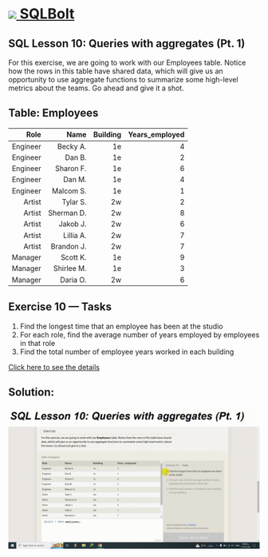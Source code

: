 # [<img src="https://sqlbolt.com/cs/images/favicon.png"/> SQLBolt](https://sqlbolt.com/)

## SQL Lesson 10: Queries with aggregates (Pt. 1)
For this exercise, we are going to work with our Employees table. Notice how the rows in this table have shared data, which will give us an opportunity to use aggregate functions to summarize some high-level metrics about the teams. Go ahead and give it a shot.

## Table: Employees

Role|Name|Building|Years_employed
-:|-:|-:|-:|
Engineer|Becky A.|1e|4
Engineer|Dan B.|1e|2
Engineer|Sharon F.|1e|6
Engineer|Dan M.|1e|4
Engineer|Malcom S.|1e|1
Artist|Tylar S.|2w|2
Artist|Sherman D.|2w|8
Artist|Jakob J.|2w|6
Artist|Lillia A.|2w|7
Artist|Brandon J.|2w|7
Manager|Scott K.|1e|9
Manager|Shirlee M.|1e|3
Manager|Daria O.|2w|6

## Exercise 10 — Tasks
1. Find the longest time that an employee has been at the studio
2. For each role, find the average number of years employed by employees in that role
3. Find the total number of employee years worked in each building

[Click here to see the details](https://sqlbolt.com/lesson/select_queries_with_aggregates)

## Solution:
![EX10](./Ex10.gif)
